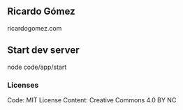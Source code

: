 ## Ricardo Gómez

ricardogomez.com

## Start dev server

node code/app/start

### Licenses

Code: MIT License
Content: Creative Commons 4.0 BY NC
